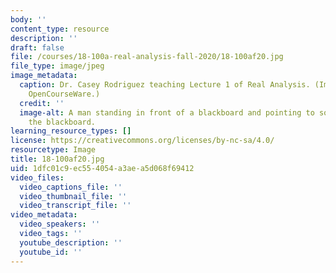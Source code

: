 ```yaml
---
body: ''
content_type: resource
description: ''
draft: false
file: /courses/18-100a-real-analysis-fall-2020/18-100af20.jpg
file_type: image/jpeg
image_metadata:
  caption: Dr. Casey Rodriguez teaching Lecture 1 of Real Analysis. (Image by MIT
    OpenCourseWare.)
  credit: ''
  image-alt: A man standing in front of a blackboard and pointing to some text on
    the blackboard.
learning_resource_types: []
license: https://creativecommons.org/licenses/by-nc-sa/4.0/
resourcetype: Image
title: 18-100af20.jpg
uid: 1dfc01c9-ec55-4054-a3ae-a5d068f69412
video_files:
  video_captions_file: ''
  video_thumbnail_file: ''
  video_transcript_file: ''
video_metadata:
  video_speakers: ''
  video_tags: ''
  youtube_description: ''
  youtube_id: ''
---
```

